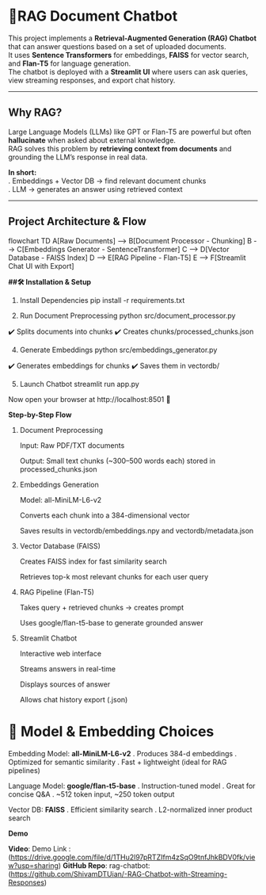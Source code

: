 # 📙RAG Document Chatbot

This project implements a **Retrieval-Augmented Generation (RAG) Chatbot** that can answer questions based on a set of uploaded documents.  
It uses **Sentence Transformers** for embeddings, **FAISS** for vector search, and **Flan-T5** for language generation.  
The chatbot is deployed with a **Streamlit UI** where users can ask queries, view streaming responses, and export chat history.

---

## Why RAG?

Large Language Models (LLMs) like GPT or Flan-T5 are powerful but often **hallucinate** when asked about external knowledge.  
RAG solves this problem by **retrieving context from documents** and grounding the LLM’s response in real data.  

**In short:**  
. Embeddings + Vector DB → find relevant document chunks  
. LLM → generates an answer using retrieved context  

---

## Project Architecture & Flow


flowchart TD
    A[Raw Documents] --> B[Document Processor - Chunking]
    B --> C[Embeddings Generator - SentenceTransformer]
    C --> D[Vector Database - FAISS Index]
    D --> E[RAG Pipeline - Flan-T5]
    E --> F[Streamlit Chat UI with Export]


**##🛠️ Installation & Setup**
1. Install Dependencies
    pip install -r requirements.txt


3. Run Document Preprocessing
    python src/document_processor.py


✔️ Splits documents into chunks
✔️ Creates chunks/processed_chunks.json


4. Generate Embeddings
    python src/embeddings_generator.py


✔️ Generates embeddings for chunks
✔️ Saves them in vectordb/


5. Launch Chatbot
    streamlit run app.py


Now open your browser at http://localhost:8501 🎉



**Step-by-Step Flow**


1. Document Preprocessing

    Input: Raw PDF/TXT documents
    
    Output: Small text chunks (~300–500 words each) stored in processed_chunks.json

2. Embeddings Generation

    Model: all-MiniLM-L6-v2
    
    Converts each chunk into a 384-dimensional vector
    
    Saves results in vectordb/embeddings.npy and vectordb/metadata.json
   

4. Vector Database (FAISS)

    Creates FAISS index for fast similarity search
    
    Retrieves top-k most relevant chunks for each user query
   

6. RAG Pipeline (Flan-T5)

    Takes query + retrieved chunks → creates prompt
    
    Uses google/flan-t5-base to generate grounded answer
   

8. Streamlit Chatbot

    Interactive web interface
    
    Streams answers in real-time
    
    Displays sources of answer
    
    Allows chat history export (.json)
   


# 🤖 Model & Embedding Choices

Embedding Model:
  **all-MiniLM-L6-v2**
   . Produces 384-d embeddings
   . Optimized for semantic similarity
   . Fast + lightweight (ideal for RAG pipelines)
   

Language Model:
  **google/flan-t5-base**
   . Instruction-tuned model
   . Great for concise Q&A
   . ~512 token input, ~250 token output
   

Vector DB:
  **FAISS**
   . Efficient similarity search
   . L2-normalized inner product search


**Demo**


**Video**: Demo Link : (https://drive.google.com/file/d/1THu2l97pRTZIfm4zSqO9tnfJhkBDV0fk/view?usp=sharing)
**GitHub Repo**: rag-chatbot:  (https://github.com/ShivamDTUian/-RAG-Chatbot-with-Streaming-Responses)
